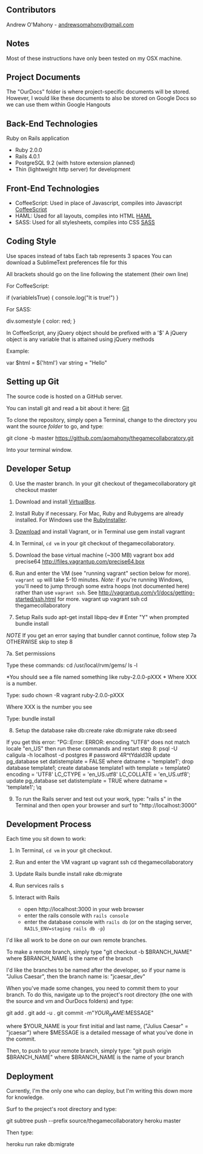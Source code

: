 ## Contributors

Andrew O'Mahony - andrewsomahony@gmail.com

## Notes

Most of these instructions have only been tested on my OSX machine.

## Project Documents

The "OurDocs" folder is where project-specific documents will be stored.  However, I would
like these documents to also be stored on Google Docs so we can use them within Google Hangouts

## Back-End Technologies

Ruby on Rails application

- Ruby 2.0.0
- Rails 4.0.1
- PostgreSQL 9.2 (with hstore extension planned)
- Thin (lightweight http server) for development

## Front-End Technologies

- CoffeeScript: Used in place of Javascript, compiles into Javascript [CoffeeScript](http://coffeescript.org)
- HAML: Used for all layouts, compiles into HTML [HAML](http://haml.info)
- SASS: Used for all stylesheets, compiles into CSS [SASS](http://sass-lang.com)

## Coding Style

Use spaces instead of tabs
Each tab represents 3 spaces
You can download a SublimeText preferences file for this

All brackets should go on the line following the statement (their own line)

For CoffeeScript:

if (variableIsTrue)
{
   console.log("It is true!")
}

For SASS:

div.somestyle
{
   color: red;
}

In CoffeeScript, any jQuery object should be prefixed with a '$'
A jQuery object is any variable that is attained using jQuery methods

Example:

var $html = $('html')
var string = "Hello"

## Setting up Git

The source code is hosted on a GitHub server.

You can install git and read a bit about it here: [Git](https://help.github.com/articles/set-up-git)

To clone the repository, simply open a Terminal, change to the directory you want the source *folder*
to go, and type:

git clone -b master https://github.com/aomahony/thegamecollaboratory.git

Into your terminal window.

## Developer Setup

0. Use the master branch.  In your git checkout of thegamecollaboratory
        git checkout master

1. Download and install [VirtualBox](https://www.virtualbox.org/wiki/Downloads).

2. Install Ruby if necessary. For Mac, Ruby and Rubygems are already installed. For Windows use the [RubyInstaller](http://rubyinstaller.org/).

3. [Download](http://downloads.vagrantup.com) and install Vagrant, or in Terminal use
        gem install vagrant

4. In Terminal, `cd vm` in your git checkout of thegamecollaboratory.

5. Download the base virtual machine (~300 MB)
        vagrant box add precise64 http://files.vagrantup.com/precise64.box

6. Run and enter the VM (see "running vagrant" section below for more).  `vagrant up` will take 5-10 minutes.
*Note:* if you're running Windows, you'll need to jump through some extra hoops (not documented here) rather than use `vagrant ssh`.  See http://vagrantup.com/v1/docs/getting-started/ssh.html for more.
        vagrant up
        vagrant ssh
        cd thegamecollaboratory

7. Setup Rails
        sudo apt-get install libpq-dev  # Enter "Y" when prompted
        bundle install

*NOTE* If you get an error saying that bundler cannot continue, follow step 7a
OTHERWISE skip to step 8

7a. Set permissions

   Type these commands:
   cd /usr/local/rvm/gems/
   ls -l

   *You should see a file named something like ruby-2.0.0-pXXX * Where XXX is a number.

   Type:
   sudo chown -R vagrant ruby-2.0.0-pXXX

   Where XXX is the number you see

   Type:
   bundle install

8. Setup the database
        rake db:create
        rake db:migrate
        rake db:seed

  If you get this error:
    "PG::Error: ERROR:  encoding "UTF8" does not match locale "en_US"
  then run these commands and restart step 8:
        psql -U caligula -h localhost -d postgres  # password 4R^tYdald3R
        update pg_database set datistemplate = FALSE where datname = 'template1';
        drop database template1;
        create database template1 with template = template0 encoding = 'UTF8' LC_CTYPE = 'en_US.utf8' LC_COLLATE = 'en_US.utf8';
        update pg_database set datistemplate = TRUE where datname = 'template1';
        \q

9. To run the Rails server and test out your work, type:
   "rails s"
   in the Terminal 
   and then open your browser and surf to "http://localhost:3000"

## Development Process

Each time you sit down to work:

1. In Terminal, `cd vm` in your git checkout.

2. Run and enter the VM
        vagrant up
        vagrant ssh
        cd thegamecollaboratory

3. Update Rails
        bundle install
        rake db:migrate

4. Run services
        rails s

5. Interact with Rails
    - open http://localhost:3000 in your web browser
    - enter the rails console with `rails console`
    - enter the database console with `rails db` (or on the staging server, `RAILS_ENV=staging rails db -p`)

I'd like all work to be done on our own remote branches.

To make a remote branch, simply type "git checkout -b $BRANCH_NAME" where $BRANCH_NAME is the name of the branch

I'd like the branches to be named after the developer, so if your name is "Julius Caesar",
then the branch name is: "jcaesar_dev"

When you've made some changes, you need to commit them to your branch.  To do this, navigate up to the project's
root directory (the one with the source and vm and OurDocs folders) and type:

git add .
git add -u .
git commit -m"$YOUR_NAME:$MESSAGE"

where $YOUR_NAME is your first initial and last name, ("Julius Caesar" = "jcaesar")
where $MESSAGE is a detailed message of what you've done in the commit.

Then, to push to your remote branch, simply type: "git push origin $BRANCH_NAME"
where $BRANCH_NAME is the name of your branch

## Deployment

Currently, I'm the only one who can deploy, but I'm writing this down more for knowledge.

Surf to the project's root directory and type:

git subtree push --prefix source/thegamecollaboratory heroku master

Then type:

heroku run rake db:migrate